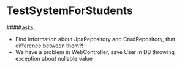 # TestSystemForStudents

####tasks:
* Find information about JpaRepository and CrudRepository, that difference between them?!
* We have a problem in WebController,  save User in DB throwing exception about nullable value
